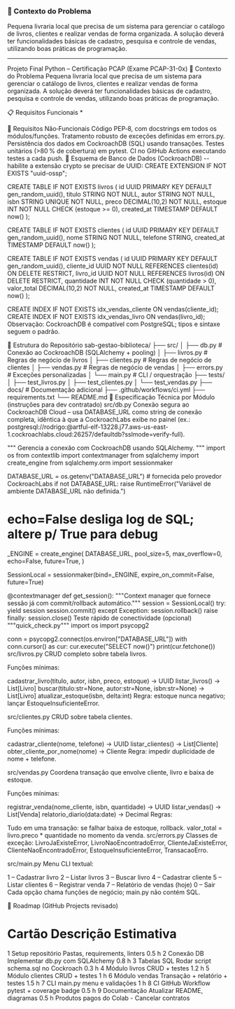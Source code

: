 ### 🎯 Contexto do Problema

Pequena livraria local que precisa de um sistema para gerenciar o catálogo de livros, clientes e realizar vendas de forma organizada. A solução deverá ter funcionalidades básicas de cadastro, pesquisa e controle de vendas, utilizando boas práticas de programação.

---

Projeto Final Python – Certificação PCAP (Exame PCAP-31-0x)
🎯 Contexto do Problema
Pequena livraria local que precisa de um sistema para gerenciar o catálogo de livros, clientes e realizar vendas de forma organizada. A solução deverá ter funcionalidades básicas de cadastro, pesquisa e controle de vendas, utilizando boas práticas de programação.

📋 Requisitos Funcionais
*

📌 Requisitos Não‑Funcionais
Código PEP‑8, com docstrings em todos os módulos/funções.
Tratamento robusto de exceções definidas em errors.py.
Persistência dos dados em CockroachDB (SQL) usando transações.
Testes unitários (>80 % de cobertura) em pytest.
CI no GitHub Actions executando testes a cada push.
🏦 Esquema de Banco de Dados (CockroachDB)
-- habilite a extensão crypto se precisar de UUID:  CREATE EXTENSION IF NOT EXISTS "uuid-ossp";

CREATE TABLE IF NOT EXISTS livros (
    id           UUID PRIMARY KEY DEFAULT gen_random_uuid(),
    titulo       STRING NOT NULL,
    autor        STRING NOT NULL,
    isbn         STRING UNIQUE NOT NULL,
    preco        DECIMAL(10,2) NOT NULL,
    estoque      INT NOT NULL CHECK (estoque >= 0),
    created_at   TIMESTAMP DEFAULT now()
);

CREATE TABLE IF NOT EXISTS clientes (
    id           UUID PRIMARY KEY DEFAULT gen_random_uuid(),
    nome         STRING NOT NULL,
    telefone     STRING,
    created_at   TIMESTAMP DEFAULT now()
);

CREATE TABLE IF NOT EXISTS vendas (
    id           UUID PRIMARY KEY DEFAULT gen_random_uuid(),
    cliente_id   UUID NOT NULL REFERENCES clientes(id) ON DELETE RESTRICT,
    livro_id     UUID NOT NULL REFERENCES livros(id)   ON DELETE RESTRICT,
    quantidade   INT   NOT NULL CHECK (quantidade > 0),
    valor_total  DECIMAL(10,2) NOT NULL,
    created_at   TIMESTAMP DEFAULT now()
);

CREATE INDEX IF NOT EXISTS idx_vendas_cliente ON vendas(cliente_id);
CREATE INDEX IF NOT EXISTS idx_vendas_livro   ON vendas(livro_id);
Observação: CockroachDB é compatível com PostgreSQL; tipos e sintaxe seguem o padrão.

📂 Estrutura do Repositório
sab-gestao-biblioteca/
├── src/
│   ├── db.py            # Conexão ao CockroachDB (SQLAlchemy + pooling)
│   ├── livros.py        # Regras de negócio de livros
│   ├── clientes.py      # Regras de negócio de clientes
│   ├── vendas.py        # Regras de negócio de vendas
│   ├── errors.py        # Exceções personalizadas
│   └── main.py          # CLI / orquestração
├── tests/
│   ├── test_livros.py
│   ├── test_clientes.py
│   └── test_vendas.py
├── docs/                # Documentação adicional
├── .github/workflows/ci.yml
├── requirements.txt
└── README.md
📐 Especificação Técnica por Módulo (instruções para dev contratado)
src/db.py
Conexão segura ao CockroachDB Cloud – usa DATABASE_URL como string de conexão completa, idêntica à que a CockroachLabs exibe no painel (ex.: postgresql://rodrigo:<senha>@artful-elf-13228.j77.aws-us-east-1.cockroachlabs.cloud:26257/defaultdb?sslmode=verify-full).

"""
Gerencia a conexão com CockroachDB usando SQLAlchemy.
"""
import os
from contextlib import contextmanager
from sqlalchemy import create_engine
from sqlalchemy.orm import sessionmaker

DATABASE_URL = os.getenv("DATABASE_URL")  # fornecida pelo provedor CockroachLabs
if not DATABASE_URL:
    raise RuntimeError("Variável de ambiente DATABASE_URL não definida.")

# echo=False desliga log de SQL; altere p/ True para debug
_ENGINE = create_engine(
    DATABASE_URL,
    pool_size=5,
    max_overflow=0,
    echo=False,
    future=True,
)

SessionLocal = sessionmaker(bind=_ENGINE, expire_on_commit=False, future=True)

@contextmanager
def get_session():
    """Context manager que fornece sessão já com commit/rollback automático."""
    session = SessionLocal()
    try:
        yield session
        session.commit()
    except Exception:
        session.rollback()
        raise
    finally:
        session.close()
Teste rápido de conectividade (opcional)
"""quick_check.py"""
import os
import psycopg2

conn = psycopg2.connect(os.environ["DATABASE_URL"])
with conn.cursor() as cur:
    cur.execute("SELECT now()")
    print(cur.fetchone())
src/livros.py
CRUD completo sobre tabela livros.

Funções mínimas:

cadastrar_livro(titulo, autor, isbn, preco, estoque) -> UUID
listar_livros() -> List[Livro]
buscar(titulo:str=None, autor:str=None, isbn:str=None) -> List[Livro]
atualizar_estoque(isbn, delta:int)
Regra: estoque nunca negativo; lançar EstoqueInsuficienteError.

src/clientes.py
CRUD sobre tabela clientes.

Funções mínimas:

cadastrar_cliente(nome, telefone) -> UUID
listar_clientes() -> List[Cliente]
obter_cliente_por_nome(nome) -> Cliente
Regra: impedir duplicidade de nome + telefone.

src/vendas.py
Coordena transação que envolve cliente, livro e baixa de estoque.

Funções mínimas:

registrar_venda(nome_cliente, isbn, quantidade) -> UUID
listar_vendas() -> List[Venda]
relatorio_diario(data:date) -> Decimal
Regras:

Tudo em uma transação: se falhar baixa de estoque, rollback.
valor_total = livro.preco * quantidade no momento da venda.
src/errors.py
Classes de exceção: LivroJaExisteError, LivroNaoEncontradoError, ClienteJaExisteError, ClienteNaoEncontradoError, EstoqueInsuficienteError, TransacaoErro.

src/main.py
Menu CLI textual:

1  – Cadastrar livro
2  – Listar livros
3  – Buscar livro
4  – Cadastrar cliente
5  – Listar clientes
6  – Registrar venda
7  – Relatório de vendas (hoje)
0  – Sair
Cada opção chama funções de negócio; main.py não contém SQL.

🚀 Roadmap (GitHub Projects revisado)
#	Cartão	Descrição	Estimativa
1	Setup repositório	Pastas, requirements, linters	0.5 h
2	Conexão DB	Implementar db.py com SQLAlchemy	0.8 h
3	Tabelas SQL	Rodar script schema.sql no Cockroach	0.3 h
4	Módulo livros	CRUD + testes	1.2 h
5	Módulo clientes	CRUD + testes	1 h
6	Módulo vendas	Transação + relatório + testes	1.5 h
7	CLI	main.py menu e validações	1 h
8	CI GitHub	Workflow pytest + coverage badge	0.5 h
9	Documentação	Atualizar README, diagramas	0.5 h
Produtos pagos do Colab - Cancelar contratos
